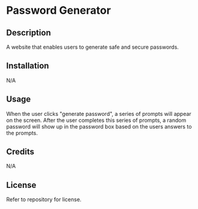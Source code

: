 # Password Generator

## Description
A website that enables users to generate safe and secure passwords.

## Installation
N/A

## Usage
When the user clicks "generate password", a series of prompts will appear on the screen. After the user completes this series of prompts, a random password will show up in the password box based on the users answers to the prompts.

## Credits
N/A

## License 
Refer to repository for license. 
